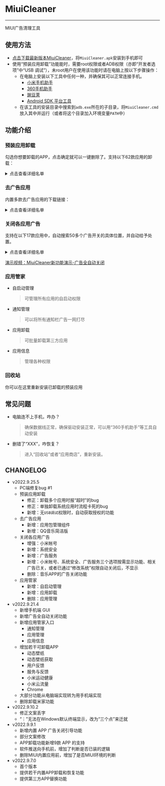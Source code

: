 # MiuiCleaner
----
MIUI广告清理工具

## 使用方法

- [点击下载最新版本MiuiCleaner](https://github.com/gucong3000/MiuiCleaner/releases/latest)，将`MiuiCleaner.apk`安装到手机即可
- 使用“预装应用卸载”功能能时，需要root权限或者ADB权限（亦即“开发者选项”中“USB 调试”），未root用户在使用该功能时请在电脑上按以下步骤操作：
	- 在电脑上安装以下工具中任何一种，并确保其可以正常连接手机。
		- [小米手机助手](http://zhushou.xiaomi.com/)
		- [360手机助手](https://sj.360.cn/)
		- [豌豆荚](https://www.wandoujia.com/)
		- [Android SDK 平台工具](https://developer.android.google.cn/studio/releases/platform-tools?hl=zh-cn)
	- 在该工具的安装目录中搜索到`adb.exe`所在的子目录，将`MiuiCleaner.cmd`放入其中并运行（或者将这个目录加入环境变量`PATH`中）

## 功能介绍
### 预装应用卸载

勾选你想要卸载的APP，点击确定就可以一键删除了。支持以下62款应用的卸载：
<details>
<summary>点击查看详细名单</summary>

- APP 外置开屏广告
	- 广告分析
	- 小米系统广告解决方案（智能服务）
- 桌面广告 APP
	- 智能助理（负一屏）
	- 信息助手（负一屏）
	- 智能出行
	- 内容中心（趣看看）
	- 百度搜索框
	- 桌面搜索框（搜索/全局搜索）
	- 桌面搜索框（Google）
- 过时的 APP
	- 悬浮球
	- 小米闻声
	- 智慧生活
- 影音类 APP
	- 音乐
	- Mi Video
	- 小米视频
	- 腾讯视频小米版
	- 爱奇艺播放器
- 天气
	- 小米天气
- 支付、电商、理财类 APP
	- 小米商城
	- 小米商城系统组件（电商助手）
	- 小米钱包
	- 米币支付
	- 小米支付
	- 小米卡包
	- 小米金融（天星金融）
	- 小米金融（天星金融）- 安全组件
	- 小米金服安全组件
	- 银联可信服务安全组件小米版
- 低使用频率 APP
	- 小米换机
	- 小米社区
	- 用户反馈
	- 服务与反馈
	- 小米画报
	- 动态壁纸
	- 动态壁纸获取
	- 收音机（蜻蜓FM）
	- 阅读（番茄免费小说）
	- 阅读（多看阅读器）
	- 小米运动健康
- 浏览器
	- 小米浏览器
	- 小米浏览器（国际版）
	- Chrome
- 内置输入法
	- 百度输入法-小米版
	- 搜狗输入法-小米版
	- 讯飞输入法-小米版
	- 小米安全键盘
- 小米游戏中心
	- 游戏中心（旧版）
	- 游戏中心
	- 游戏服务
	- 游戏中心 - pad 版
- SIM 卡应用
	- 小米移动
	- 全球上网
	- 小米云流量
	- 全球上网工具插件
	- SIM卡应用
- 快应用
	- 快应用中心
	- 快应用服务框架
- 语音助手
	- 语音唤醒
	- 小爱语音(小爱同学)
	- 小爱视觉（扫一扫）
	- 小爱翻译
	- 小爱通话（AI虚拟助手）
</details>

### 去广告应用

内置多款去广告应用的下载链接：
<details>
<summary>点击查看详细名单</summary>

- [李跳跳](https://www.123pan.com/s/A6cA-edAJh)
	> 广告自动跳过工具
- [Edge](https://www.coolapk.com/apk/com.microsoft.emmx)
	> 广告可关，可与Windows的Edge互动，有网页广告屏蔽功能
- [小米浏览器](https://com-globalbrowser.cn.aptoide.com/app)
	> 国际版，广告可关，有网页广告屏蔽功能
- [讯飞输入法](https://423down.lanzouv.com/b0f24av5i)
	> Google Play版，无广告
- 软件包安装程序
	> Google版，代替MIUI的“应用包管理程序”，无广告和审查功能
- [Holi 天气](https://www.coolapk.com/apk/com.joe.holi)
	> 无广告，体较小，更漂亮，替代“小米天气”
- [ES文件浏览器](https://423down.lanzouv.com/b0f1d7s2h)
	> 修改版，去广告，代替“小米视频”和“小米音乐”
- [知乎](https://423down.lanzouo.com/b0f2lkafe)
	> 集成“知了”，可在“知了”中关闭所有广告
- [哔哩哔哩](https://423down.lanzouv.com/b0f1gksne)
	> 集成“哔哩漫游”，可在“哔哩漫游”中关闭所有广告（需点击其版本号7次）
- [优酷视频](https://423down.lanzouv.com/b0f1avpib)
	> 修改版，去广告
- [百度贴吧](https://423down.lanzouv.com/b0f1b6q8d)
	> 修改版，去广告
- [酷安](https://423down.lanzouv.com/b0f2uzq2b)
	> 应用商店，修改版，去广告
- [AppShare](https://appshare.muge.info/)
	> 应用商店，可下载MIUI国际版中提取的APP

</details>

### 关闭各应用广告

支持在以下17款应用中，自动搜索50多个广告开关的具体位置，并自动给予处置。
<details>
<summary>点击查看详细名单</summary>

- 小米帐号
	- 关于小米帐号
		- 系统广告
			- 系统工具广告：`关闭`
- 系统安全
	- 加入“用户体验改进计划”：`关闭`
	- 自动发送诊断数据：`关闭`
	- 广告服务
		- 个性化广告推荐：`关闭`
	- 网页链接调用服务
		- 网页链接调用服务：`关闭`
- 手机管家
	- 在通知栏显示：`关闭`
	- 在线服务：`关闭`
	- 隐私设置
		- 仅在WLAN下推荐：`打开`
		- 个性化推荐：`关闭`
- 应用管理
	- 资源推荐：`关闭`
- 垃圾清理
	- 扫描内存：`关闭`
	- 推荐内容：`关闭`
	- 仅在WLAN下推荐：`打开`
- 应用商店
	- 通知设置
		- 新手帮助：`关闭`
		- 应用更新通知：`关闭`
		- 点赞消息：`关闭`
		- 评论消息：`关闭`
	- 通知栏快捷入口：`关闭`
	- 隐私设置
		- 个性化服务
			- 个性化服务：`关闭`
	- 功能设置
		- 显示福利活动：`关闭`
- 下载管理
	- 信息流设置
		- 仅在WLAN下加载：`打开`
		- 资源推荐：`关闭`
		- 热榜推荐：`关闭`
- 日历
	- 功能设置
		- 显示天气服务：`关闭`
	- 用户体验计划
		- 内容推广：`关闭`
- 时钟
	- 更多闹钟设置
		- 显示生活早报：`关闭`
- 小米社区
	- 隐私管理
		- 详情页相似推荐：`关闭`
		- 个性化广告：`关闭`
		- 信息流推荐：`关闭`
	- 关闭私信消息提醒：`打开`
- 小米天气
	- 用户体验计划
		- 天气视频卡片：`关闭`
		- 内容推广：`关闭`
- 小米视频
	- 隐私设置
		- 个性化内容推荐：`关闭`
		- 个性化广告推荐：`关闭`
	- 消息与推送
		- 未读消息提醒：`关闭`
		- 接收小米推送：`关闭`
	- 其他
		- 在线服务：`关闭`
- 音乐
	- 在线内容服务：`关闭`
- 小爱语音
	- 隐私管理
		- 隐私设置
			- 加入用户体验改进计划：`关闭`
			- 小爱技巧推送服务：`关闭`
			- 个性化推荐：`关闭`
			- 个性化广告推荐：`关闭`
- 搜索
	- 搜索快捷方式
		- 桌面搜索框：`关闭`
	- 首页展示模块
		- 热搜榜单
			- 热搜榜s：`关闭`
		- 搜索提示词：`关闭`
	- 搜索项
		- 搜索精选：`关闭`
	- 网站广告过滤：`打开`
- 浏览器
	- 主页设置
		- 简洁版：`打开`
		- 宫格位推送：`关闭`
	- 隐私防护
		- 广告过滤
			- 广告过滤：`打开`
	- 消息通知管理
		- 接收消息通知：`关闭`
- 小米浏览器
	- 首页设置
		- 简洁版：`打开`
	- 隐私保护
		- 广告过滤
			- 广告过滤：`打开`
	- 高级
		- 浏览器广告：`关闭`
	- 通知栏快捷入口：`关闭`
	- Facebook快捷通知：`关闭`

</details>

[演示视频：MiuiCleaner新功能演示-广告全自动关闭](https://www.zhihu.com/zvideo/1555993019102552064)
### 应用管家

- 自启动管理
	> 可管理所有应用的自启动权限
- 通知管理
	> 可以将所有通知栏广告一网打尽
- 应用卸载
	> 可批量卸载第三方应用
- 应用信息
	> 管理各种权限

### 回收站

你可以在这里重新安装已卸载的预装应用

## 常见问题
- 电脑连不上手机，咋办？
	> 确保数据线正常，确保驱动安装正常，可以用“360手机助手”等工具自动安装
- 删错了“XXX”，咋恢复？
	> 进入“回收站”或者“应用商店”，重新安装。

## CHANGELOG

- v2022.9.25.5
	- PC端修复bug #1
	- 预装应用卸载
		- 修正：卸载多个应用时报“超时”的bug
		- 修正：单独卸载系统应用时流程卡死的bug
		- 新增：无`USB调试`权限时，自动获取授权的功能
	- 去广告应用
		- 新增：应用包管理组件
		- 新增：QQ音乐简洁版
	- 关闭各应用广告
		- 增强：小米帐号
		- 新增：系统安全
		- 新增：广告服务
		- 新增：小米帐号、系统安全、广告服务三个选项按需显示功能、相关广告已关，或者已通过“修改系统”权限自动关闭后，不显示
		- 删除：音乐APP的广告关闭功能
	- 应用管家
		- 新增：自启动管理
		- 新增：应用卸载
		- 删除：应用管理
- v2022.9.21.4
	- 新增手机端 GUI
	- 新增广告全自动关闭功能
	- 新增应用管家入口
		- 通知管理
		- 应用管理
		- 应用信息
	- 增加若干可卸载APP
		- 动态壁纸
		- 动态壁纸获取
		- 用户反馈
		- 服务与反馈
		- 小米运动健康
		- 小米云流量
		- Chrome
	- 大部分功能从电脑端实现转为用手机端实现
	- 删除卸载米家功能
- v2022.9.10.2
	- 修正文案丢字
	- “⋮”无法在Windows默认终端显示，改为“三个点”来迁就
- v2022.9.9.1
	- 新增内置 APP 广告关闭引导功能
	- 部分文案修改
	- APP卸载功能新增9款 APP 的支持
	- 软件推送向手机前，增加了判断是否已装的逻辑
	- 删除MIUI内置应用前，增加了是否MIUI环境的判断
- v2022.9.7.0
	- 首个版本
	- 提供若干内置APP卸载和恢复功能
	- 提供第三方APP替换功能
